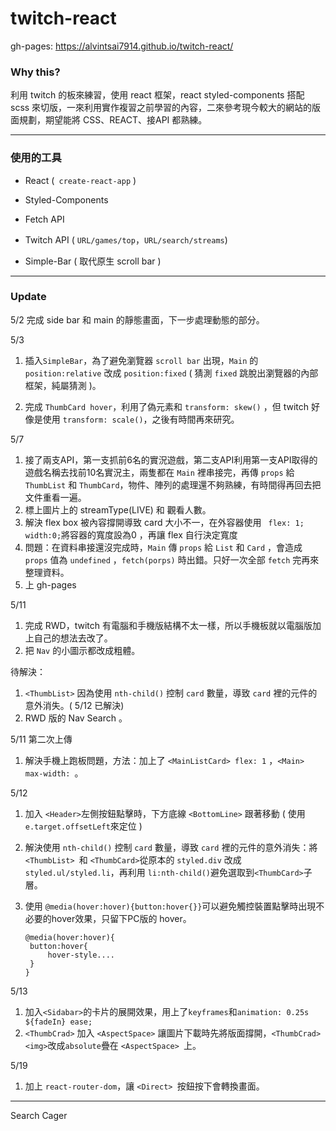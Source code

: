 # twitch-react

gh-pages: https://alvintsai7914.github.io/twitch-react/

### Why this?

利用 twitch 的板來練習，使用 react 框架，react styled-components 搭配 scss 來切版，一來利用實作複習之前學習的內容，二來參考現今較大的網站的版面規劃，期望能將 CSS、REACT、接API 都熟練。

---------



### 使用的工具

- React (` create-react-app` )

- Styled-Components

- Fetch API
- Twitch API ( `URL/games/top`，`URL/search/streams`)
- Simple-Bar ( 取代原生 scroll bar )

------



### Update 

5/2 完成 side bar 和 main 的靜態畫面，下一步處理動態的部分。

5/3 

1. 插入`SimpleBar`，為了避免瀏覽器 `scroll bar` 出現，`Main` 的 `position:relative` 改成 `position:fixed` ( 猜測 `fixed` 跳脫出瀏覽器的內部框架，純屬猜測 )。  

2. 完成 `ThumbCard hover`，利用了偽元素和 `transform: skew()` ，但 twitch 好像是使用 `transform: scale()`，之後有時間再來研究。

5/7  

1. 接了兩支API，第一支抓前6名的實況遊戲，第二支API利用第一支API取得的遊戲名稱去找前10名實況主，兩隻都在 `Main` 裡串接完，再傳 `props` 給 `ThumbList` 和 `ThumbCard`，物件、陣列的處理還不夠熟練，有時間得再回去把文件重看一遍。 
2. 標上圖片上的 streamType(LIVE) 和 觀看人數。
3. 解決 flex box 被內容撐開導致 card 大小不一，在外容器使用 ` flex: 1; width:0;`將容器的寬度設為0 ，再讓 flex 自行決定寬度
4. 問題：在資料串接還沒完成時，`Main` 傳 `props` 給 `List` 和 `Card` ，會造成 `props` 值為 `undefined` ，`fetch(porps)` 時出錯。只好一次全部 `fetch` 完再來整理資料。
5. 上 gh-pages

5/11

1. 完成 RWD，twitch 有電腦和手機版結構不太一樣，所以手機板就以電腦版加上自己的想法去改了。
2. 把 `Nav` 的小圖示都改成粗體。

待解決：

1. `<ThumbList>` 因為使用 `nth-child()` 控制 `card` 數量，導致 `card` 裡的元件的意外消失。( 5/12 已解決)
2. RWD 版的 Nav Search 。

5/11 第二次上傳

1. 解決手機上跑板問題，方法：加上了 `<MainListCard> flex: 1` ，`<Main> max-width: `。

 5/12 

1. 加入 `<Header>`左側按鈕點擊時，下方底線 `<BottomLine>` 跟著移動 ( 使用`e.target.offsetLeft`來定位 ) 

2. 解決使用 `nth-child()` 控制 `card` 數量，導致 `card` 裡的元件的意外消失：將 `<ThumbList> `和 `<ThumbCard>`從原本的 `styled.div` 改成 `styled.ul/styled.li`，再利用 `li:nth-child()`避免選取到`<ThumbCard>`子層。

3. 使用 `@media(hover:hover){button:hover{}}`可以避免觸控裝置點擊時出現不必要的hover效果，只留下PC版的 hover。

   ```
   @media(hover:hover){
   	button:hover{
   		hover-style....
   	}
   }
   ```

5/13

1. 加入`<Sidabar>`的卡片的展開效果，用上了`keyframes`和`animation: 0.25s ${fadeIn} ease;`
2. `<ThumbCrad>` 加入 `<AspectSpace>`  讓圖片下載時先將版面撐開，`<ThumbCrad><img>`改成`absolute`疊在 `<AspectSpace> `上。

5/19

1. 加上 `react-router-dom`，讓 `<Direct> `按鈕按下會轉換畫面。

------



Search Cager
